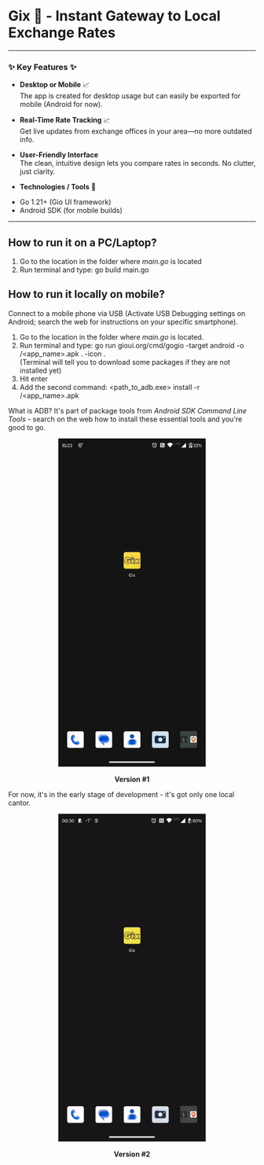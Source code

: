 # Gix 💸 - Instant Gateway to Local Exchange Rates
---

### ✨ Key Features ✨

- **Desktop or Mobile** 📈  
  The app is created for desktop usage but can easily be exported for mobile (Android for now).

- **Real-Time Rate Tracking** 📈  
  Get live updates from exchange offices in your area—no more outdated info.

- **User-Friendly Interface**  
  The clean, intuitive design lets you compare rates in seconds. No clutter, just clarity.

- **Technologies / Tools** 📱 
+ Go 1.21+ (Gio UI framework)
+ Android SDK (for mobile builds)
---

## How to run it on a PC/Laptop?
1. Go to the location in the folder where _main.go_ is located
2. Run terminal and type: go build main.go

## How to run it locally on mobile?
Connect to a mobile phone via USB (Activate USB Debugging settings on Android; search the web for instructions on your specific smartphone).
1. Go to the location in the folder where _main.go_ is located.
2. Run terminal and type: go run gioui.org/cmd/gogio -target android -o <path>/<app_name>.apk .  -icon <path> .    
(Terminal will tell you to download some packages if they are not installed yet)
3. Hit enter
4. Add the second command: <path_to_adb.exe> install -r <path>/<app_name>.apk

What is ADB?
It's part of package tools from _Android SDK Command Line Tools_ - search on the web how to install these essential tools and you're good to go.


<div align="center">
  <img src="gix_demo.gif" alt="Gix Demo" width="300" />
  <br>
  <p><strong>Version #1</strong></p>
</div>

For now, it's in the early stage of development - it's got only one local cantor.

<div align="center">
  <img src="gix_demo_2.gif" alt="Gix Demo" width="300" />
  <br>
  <p><strong>Version #2</strong></p>
</div>


